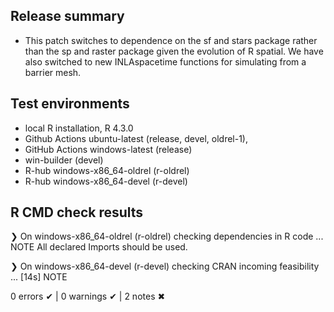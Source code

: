 ## Release summary

- This patch switches to dependence on the sf and stars package rather than the sp and raster package given the evolution of R spatial. We have also switched to new INLAspacetime functions for simulating from a barrier mesh.

## Test environments

- local R installation, R 4.3.0
- Github Actions ubuntu-latest (release, devel, oldrel-1), 
- GitHub Actions windows-latest (release)
- win-builder (devel)
- R-hub windows-x86_64-oldrel (r-oldrel)
- R-hub windows-x86_64-devel (r-devel)

## R CMD check results

❯ On windows-x86_64-oldrel (r-oldrel)
  checking dependencies in R code ... NOTE
    All declared Imports should be used.

❯ On windows-x86_64-devel (r-devel)
  checking CRAN incoming feasibility ... [14s] NOTE

0 errors ✔ | 0 warnings ✔ | 2 notes ✖


